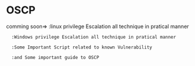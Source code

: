 # OSCP
comming soon=>
      :linux  privilege Escalation all technique in pratical manner
      
      
      :Windows privilege Escalation all technique in pratical manner
      
      :Some Important Script related to known Vulnerability
      
      :and Some important guide to OSCP
      
